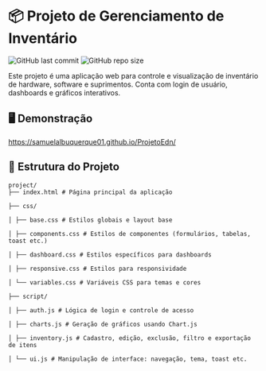 # 📦 Projeto de Gerenciamento de Inventário

![GitHub last commit](https://img.shields.io/github/last-commit/seu-usuario/seu-repositorio)
![GitHub repo size](https://img.shields.io/github/repo-size/seu-usuario/seu-repositorio)


Este projeto é uma aplicação web para controle e visualização de inventário de hardware, software e suprimentos. Conta com login de usuário, dashboards e gráficos interativos.

## 🖥️ Demonstração
https://samuelalbuquerque01.github.io/ProjetoEdn/
## 📁 Estrutura do Projeto



```
project/
├── index.html # Página principal da aplicação

├── css/

│ ├── base.css # Estilos globais e layout base

│ ├── components.css # Estilos de componentes (formulários, tabelas, toast etc.)

│ ├── dashboard.css # Estilos específicos para dashboards

│ ├── responsive.css # Estilos para responsividade

│ └── variables.css # Variáveis CSS para temas e cores

├── script/

│ ├── auth.js # Lógica de login e controle de acesso

│ ├── charts.js # Geração de gráficos usando Chart.js

│ ├── inventory.js # Cadastro, edição, exclusão, filtro e exportação de itens

│ └── ui.js # Manipulação de interface: navegação, tema, toast etc.
```
